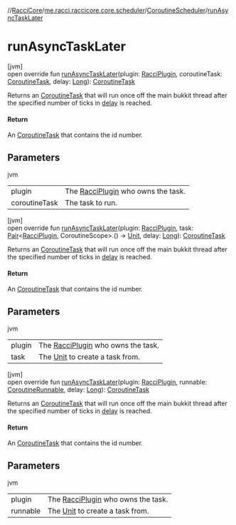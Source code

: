 //[RacciCore](../../../index.md)/[me.racci.raccicore.core.scheduler](../index.md)/[CoroutineScheduler](index.md)/[runAsyncTaskLater](run-async-task-later.md)

# runAsyncTaskLater

[jvm]\
open override fun [runAsyncTaskLater](run-async-task-later.md)(plugin: [RacciPlugin](../../me.racci.raccicore.api.plugin/-racci-plugin/index.md), coroutineTask: [CoroutineTask](../../me.racci.raccicore.api.scheduler/-coroutine-task/index.md),
delay: [Long](https://kotlinlang.org/api/latest/jvm/stdlib/kotlin/-long/index.html)): [CoroutineTask](../../me.racci.raccicore.api.scheduler/-coroutine-task/index.md)

Returns an [CoroutineTask](../../me.racci.raccicore.api.scheduler/-coroutine-task/index.md) that will run once off the main bukkit thread after the specified number of ticks in [delay](run-async-task-later.md) is reached.

#### Return

An [CoroutineTask](../../me.racci.raccicore.api.scheduler/-coroutine-task/index.md) that contains the id number.

## Parameters

jvm

| | |
|---|---|
| plugin | The [RacciPlugin](../../me.racci.raccicore.api.plugin/-racci-plugin/index.md) who owns the task. |
| coroutineTask | The task to run. |

[jvm]\
open override fun [runAsyncTaskLater](run-async-task-later.md)(plugin: [RacciPlugin](../../me.racci.raccicore.api.plugin/-racci-plugin/index.md), task: [Pair](https://kotlinlang.org/api/latest/jvm/stdlib/kotlin/-pair/index.html)&lt;[RacciPlugin](
../../me.racci.raccicore.api.plugin/-racci-plugin/index.md), CoroutineScope&gt;.() -&gt; [Unit](https://kotlinlang.org/api/latest/jvm/stdlib/kotlin/-unit/index.html),
delay: [Long](https://kotlinlang.org/api/latest/jvm/stdlib/kotlin/-long/index.html)): [CoroutineTask](../../me.racci.raccicore.api.scheduler/-coroutine-task/index.md)

Returns an [CoroutineTask](../../me.racci.raccicore.api.scheduler/-coroutine-task/index.md) that will run once off the main bukkit thread after the specified number of ticks in [delay](run-async-task-later.md) is reached.

#### Return

An [CoroutineTask](../../me.racci.raccicore.api.scheduler/-coroutine-task/index.md) that contains the id number.

## Parameters

jvm

| | |
|---|---|
| plugin | The [RacciPlugin](../../me.racci.raccicore.api.plugin/-racci-plugin/index.md) who owns the task. |
| task | The [Unit](https://kotlinlang.org/api/latest/jvm/stdlib/kotlin/-unit/index.html) to create a task from. |

[jvm]\
open override fun [runAsyncTaskLater](run-async-task-later.md)(plugin: [RacciPlugin](../../me.racci.raccicore.api.plugin/-racci-plugin/index.md), runnable: [CoroutineRunnable](../../me.racci.raccicore.api.scheduler/-coroutine-runnable/index.md),
delay: [Long](https://kotlinlang.org/api/latest/jvm/stdlib/kotlin/-long/index.html)): [CoroutineTask](../../me.racci.raccicore.api.scheduler/-coroutine-task/index.md)

Returns an [CoroutineTask](../../me.racci.raccicore.api.scheduler/-coroutine-task/index.md) that will run once off the main bukkit thread after the specified number of ticks in [delay](run-async-task-later.md) is reached.

#### Return

An [CoroutineTask](../../me.racci.raccicore.api.scheduler/-coroutine-task/index.md) that contains the id number.

## Parameters

jvm

| | |
|---|---|
| plugin | The [RacciPlugin](../../me.racci.raccicore.api.plugin/-racci-plugin/index.md) who owns the task. |
| runnable | The [Unit](https://kotlinlang.org/api/latest/jvm/stdlib/kotlin/-unit/index.html) to create a task from. |
